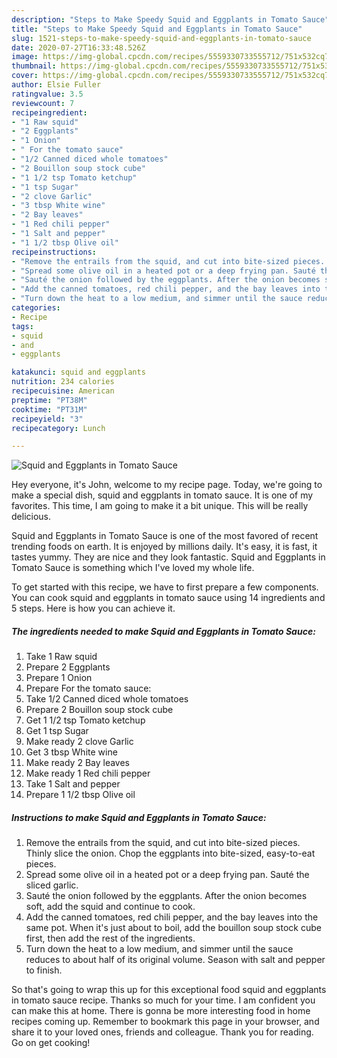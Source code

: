 ```yaml
---
description: "Steps to Make Speedy Squid and Eggplants in Tomato Sauce"
title: "Steps to Make Speedy Squid and Eggplants in Tomato Sauce"
slug: 1521-steps-to-make-speedy-squid-and-eggplants-in-tomato-sauce
date: 2020-07-27T16:33:48.526Z
image: https://img-global.cpcdn.com/recipes/5559330733555712/751x532cq70/squid-and-eggplants-in-tomato-sauce-recipe-main-photo.jpg
thumbnail: https://img-global.cpcdn.com/recipes/5559330733555712/751x532cq70/squid-and-eggplants-in-tomato-sauce-recipe-main-photo.jpg
cover: https://img-global.cpcdn.com/recipes/5559330733555712/751x532cq70/squid-and-eggplants-in-tomato-sauce-recipe-main-photo.jpg
author: Elsie Fuller
ratingvalue: 3.5
reviewcount: 7
recipeingredient:
- "1 Raw squid"
- "2 Eggplants"
- "1 Onion"
- " For the tomato sauce"
- "1/2 Canned diced whole tomatoes"
- "2 Bouillon soup stock cube"
- "1 1/2 tsp Tomato ketchup"
- "1 tsp Sugar"
- "2 clove Garlic"
- "3 tbsp White wine"
- "2 Bay leaves"
- "1 Red chili pepper"
- "1 Salt and pepper"
- "1 1/2 tbsp Olive oil"
recipeinstructions:
- "Remove the entrails from the squid, and cut into bite-sized pieces. Thinly slice the onion. Chop the eggplants into bite-sized, easy-to-eat pieces."
- "Spread some olive oil in a heated pot or a deep frying pan. Sauté the sliced garlic."
- "Sauté the onion followed by the eggplants. After the onion becomes soft, add the squid and continue to cook."
- "Add the canned tomatoes, red chili pepper, and the bay leaves into the same pot. When it&#39;s just about to boil, add the bouillon soup stock cube first, then add the rest of the ingredients."
- "Turn down the heat to a low medium, and simmer until the sauce reduces to about half of its original volume. Season with salt and pepper to finish."
categories:
- Recipe
tags:
- squid
- and
- eggplants

katakunci: squid and eggplants 
nutrition: 234 calories
recipecuisine: American
preptime: "PT38M"
cooktime: "PT31M"
recipeyield: "3"
recipecategory: Lunch

---
```



![Squid and Eggplants in Tomato Sauce](https://img-global.cpcdn.com/recipes/5559330733555712/751x532cq70/squid-and-eggplants-in-tomato-sauce-recipe-main-photo.jpg)

Hey everyone, it's John, welcome to my recipe page. Today, we're going to make a special dish, squid and eggplants in tomato sauce. It is one of my favorites. This time, I am going to make it a bit unique. This will be really delicious.

Squid and Eggplants in Tomato Sauce is one of the most favored of recent trending foods on earth. It is enjoyed by millions daily. It's easy, it is fast, it tastes yummy. They are nice and they look fantastic. Squid and Eggplants in Tomato Sauce is something which I've loved my whole life.




To get started with this recipe, we have to first prepare a few components. You can cook squid and eggplants in tomato sauce using 14 ingredients and 5 steps. Here is how you can achieve it.

<!--inarticleads1-->

##### The ingredients needed to make Squid and Eggplants in Tomato Sauce:

1. Take 1 Raw squid
1. Prepare 2 Eggplants
1. Prepare 1 Onion
1. Prepare  For the tomato sauce:
1. Take 1/2 Canned diced whole tomatoes
1. Prepare 2 Bouillon soup stock cube
1. Get 1 1/2 tsp Tomato ketchup
1. Get 1 tsp Sugar
1. Make ready 2 clove Garlic
1. Get 3 tbsp White wine
1. Make ready 2 Bay leaves
1. Make ready 1 Red chili pepper
1. Take 1 Salt and pepper
1. Prepare 1 1/2 tbsp Olive oil




<!--inarticleads2-->

##### Instructions to make Squid and Eggplants in Tomato Sauce:

1. Remove the entrails from the squid, and cut into bite-sized pieces. Thinly slice the onion. Chop the eggplants into bite-sized, easy-to-eat pieces.
1. Spread some olive oil in a heated pot or a deep frying pan. Sauté the sliced garlic.
1. Sauté the onion followed by the eggplants. After the onion becomes soft, add the squid and continue to cook.
1. Add the canned tomatoes, red chili pepper, and the bay leaves into the same pot. When it&#39;s just about to boil, add the bouillon soup stock cube first, then add the rest of the ingredients.
1. Turn down the heat to a low medium, and simmer until the sauce reduces to about half of its original volume. Season with salt and pepper to finish.




So that's going to wrap this up for this exceptional food squid and eggplants in tomato sauce recipe. Thanks so much for your time. I am confident you can make this at home. There is gonna be more interesting food in home recipes coming up. Remember to bookmark this page in your browser, and share it to your loved ones, friends and colleague. Thank you for reading. Go on get cooking!
